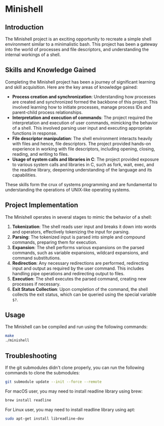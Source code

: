 # Minishell

## Introduction

The Minishell project is an exciting opportunity to recreate a simple shell environment similar to a minimalistic bash. This project has been a gateway into the world of processes and file descriptors, and understanding the internal workings of a shell.

## Skills and Knowledge Gained

Completing the Minishell project has been a journey of significant learning and skill acquisition. Here are the key areas of knowledge gained:

- **Process creation and synchronization**: Understanding how processes are created and synchronized formed the backbone of this project. This involved learning how to initiate processes, manage process IDs and parent-child process relationships.
- **Interpretation and execution of commands**: The project required the interpretation and execution of user commands, mimicking the behavior of a shell. This involved parsing user input and executing appropriate functions in response.
- **File descriptor manipulation**: The shell environment interacts heavily with files and hence, file descriptors. The project provided hands-on experience in working with file descriptors, including opening, closing, reading, and writing to files.
- **Usage of system calls and libraries in C**: The project provided exposure to various system calls and libraries in C, such as fork, wait, exec, and the readline library, deepening understanding of the language and its capabilities.

These skills form the crux of systems programming and are fundamental to understanding the operations of UNIX-like operating systems.

## Project Implementation

The Minishell operates in several stages to mimic the behavior of a shell:

1. **Tokenization**: The shell reads user input and breaks it down into words and operators, effectively tokenizing the input for parsing.
2. **Parsing**: The tokenized input is parsed into simple and compound commands, preparing them for execution.
3. **Expansion**: The shell performs various expansions on the parsed commands, such as variable expansions, wildcard expansions, and command substitutions.
4. **Redirection**: Any necessary redirections are performed, redirecting input and output as required by the user command. This includes handling pipe operations and redirecting output to files.
5. **Execution**: The shell executes the parsed command, creating new processes if necessary.
6. **Exit Status Collection**: Upon completion of the command, the shell collects the exit status, which can be queried using the special variable `$?`.

## Usage

The Minishell can be compiled and run using the following commands:

```bash
make
./minishell
```

## Troubleshooting

If the git submodules didn't clone properly, you can run the following commands to clone the submodules:

```bash
git submodule update --init --force --remote
```

For macOS user, you may need to install readline library using brew:

```bash
brew install readline
```

For Linux user, you may need to install readline library using apt:

```bash
sudo apt-get install libreadline-dev
```
